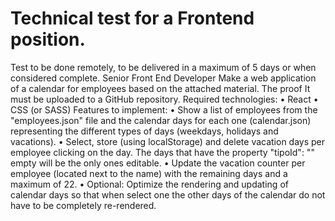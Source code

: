 # Technical test for a Frontend position.


Test to be done remotely, to be delivered in a maximum of 5 days or when considered complete.
Senior Front End Developer
Make a web application of a calendar for employees based on the attached material. The proof
It must be uploaded to a GitHub repository.
Required technologies:
• React
• CSS (or SASS)
Features to implement:
• Show a list of employees from the "employees.json" file and the calendar days for
each one (calendar.json) representing the different types of days (weekdays, holidays and vacations).
• Select, store (using localStorage) and delete vacation days per employee
clicking on the day. The days that have the property "tipoId": "" empty will be the only ones
editable.
• Update the vacation counter per employee (located next to the name) with the remaining days
and a maximum of 22.
• Optional: Optimize the rendering and updating of calendar days so that when
select one the other days of the calendar do not have to be completely re-rendered.
